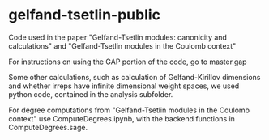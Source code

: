 # gelfand-tsetlin-public
Code used in the paper "Gelfand-Tsetlin modules: canonicity and calculations" and "Gelfand-Tsetlin modules in
  the Coulomb context"

For instructions on using the GAP portion of the code, go to master.gap

Some other calculations, such as calculation of Gelfand-Kirillov dimensions and whether irreps have infinite dimensional weight spaces, we used python code, contained in the analysis subfolder.

For degree computations from "Gelfand-Tsetlin modules in
the Coulomb context" use ComputeDegrees.ipynb, with the backend functions in ComputeDegrees.sage.